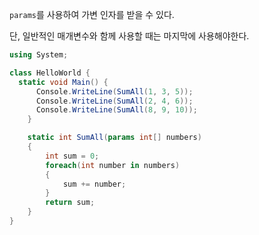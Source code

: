 `params`를 사용하여 가변 인자를 받을 수 있다.

단, 일반적인 매개변수와 함께 사용할 때는 마지막에 사용해야한다.

```c#
using System;

class HelloWorld {
  static void Main() {
      Console.WriteLine(SumAll(1, 3, 5));
      Console.WriteLine(SumAll(2, 4, 6));
      Console.WriteLine(SumAll(8, 9, 10));
    }

    static int SumAll(params int[] numbers)
    {
        int sum = 0;
        foreach(int number in numbers)
        {
            sum += number;
        }
        return sum;
    }
}
```

